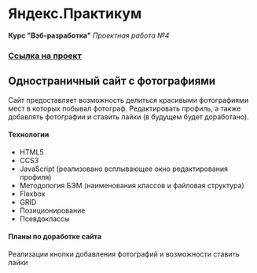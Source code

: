 # Яндекс.Практикум 
**Курс "Вэб-разработка"**
*Проектная работа №4*
### [Ссылка на проект](https://qtrixnet.github.io/mesto/)
## Одностраничный сайт с фотографиями
Сайт предоставляет возможность делиться красивыми фотографиями мест в которых побывал фотограф. Редактировать профиль, а также добавлять фотографии и ставить лайки (в будущем будет доработано).
#### Технологии
+ HTML5
+ CCS3
+ JavaScript (реализовано всплывающее окно редактирования профиля)
+ Методология БЭМ (наименования классов и файловая структура)
+ Flexbox
+ GRID
+ Позиционирование
+ Псевдоклассы
#### Планы по доработке сайта
Реализации кнопки добавления фотографий и возможности ставить лайки
